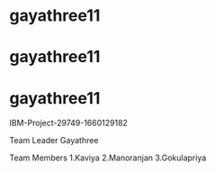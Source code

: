 # gayathree11
# gayathree11
# gayathree11
IBM-Project-29749-1660129182


Team Leader
Gayathree


Team Members
1.Kaviya 
2.Manoranjan
3.Gokulapriya
